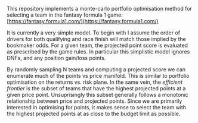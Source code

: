 This repository implements a monte-carlo portfolio optimisation method for selecting a team in the fantasy formula 1 game: [https://fantasy.formula1.com/](https://fantasy.formula1.com/)

It is currently a very simple model. To begin with I assume the order of drivers for both qualifying and race finish will match those implied by the bookmaker odds. For a given team, the projected point score is evaluated as prescribed by the game rules. In particular this simplistic model ignores DNFs, and any position gain/loss points. 

By randomly sampling N teams and computing a projected score we can enumerate much of the points vs price manifold. This is similar to portfolio optimisation on the returns vs. risk plane. In the same vein, the _efficient frontier_ is the subset of teams that have the highest projected points at a given price point. Unsuprisingly this subset generally follows a monotonic relationship between price and projected points. Since we are primarily interested in optimising for points, it makes sense to select the team with the highest projected points at as close to the budget limit as possible. 
